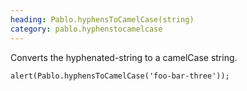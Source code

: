 ```yaml
--- 
heading: Pablo.hyphensToCamelCase(string)
category: pablo.hyphenstocamelcase
---
```


Converts the hyphenated-string to a camelCase string.

    alert(Pablo.hyphensToCamelCase('foo-bar-three'));
